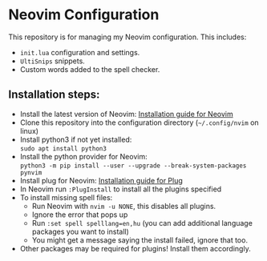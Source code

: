 # Neovim Configuration

This repository is for managing my Neovim configuration.
This includes:

  - `init.lua` configuration and settings.
  - `UltiSnips` snippets.
  - Custom words added to the spell checker.

## Installation steps:

  - Install the latest version of Neovim:
    [Installation guide for Neovim](https://github.com/neovim/neovim/blob/master/INSTALL.md#install-from-package)
  - Clone this repository into the configuration directory
  (`~/.config/nvim` on linux)
  - Install python3 if not yet installed:<br>
    `sudo apt install python3`
  - Install the python provider for Neovim:<br>
    `python3 -m pip install --user --upgrade --break-system-packages pynvim`
  - Install plug for Neovim:
    [Installation guide for Plug](https://github.com/junegunn/vim-plug?tab=readme-ov-file#neovim)
  - In Neovim run `:PlugInstall` to install all the plugins specified
  - To install missing spell files:
      - Run Neovim with `nvim -u NONE`, this disables all plugins.
      - Ignore the error that pops up
      - Run `:set spell spelllang=en,hu`
      (you can add additional language packages you want to install)
      - You might get a message saying the install failed, ignore that too.
  - Other packages may be required for plugins! Install them accordingly.
